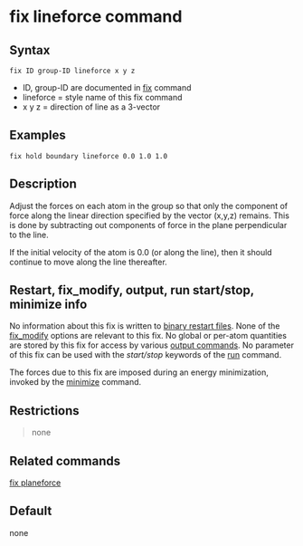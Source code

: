 # fix lineforce command

## Syntax

    fix ID group-ID lineforce x y z

-   ID, group-ID are documented in [fix](fix) command
-   lineforce = style name of this fix command
-   x y z = direction of line as a 3-vector

## Examples

``` LAMMPS
fix hold boundary lineforce 0.0 1.0 1.0
```

## Description

Adjust the forces on each atom in the group so that only the component
of force along the linear direction specified by the vector (x,y,z)
remains. This is done by subtracting out components of force in the
plane perpendicular to the line.

If the initial velocity of the atom is 0.0 (or along the line), then it
should continue to move along the line thereafter.

## Restart, fix_modify, output, run start/stop, minimize info

No information about this fix is written to [binary restart
files](restart). None of the [fix_modify](fix_modify) options are
relevant to this fix. No global or per-atom quantities are stored by
this fix for access by various [output commands](Howto_output). No
parameter of this fix can be used with the *start/stop* keywords of the
[run](run) command.

The forces due to this fix are imposed during an energy minimization,
invoked by the [minimize](minimize) command.

## Restrictions

> none

## Related commands

[fix planeforce](fix_planeforce)

## Default

none
